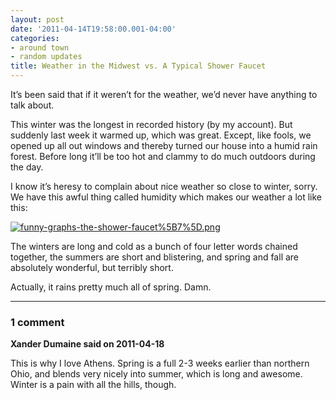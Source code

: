 ```yaml
---
layout: post
date: '2011-04-14T19:58:00.001-04:00'
categories:
- around town
- random updates
title: Weather in the Midwest vs. A Typical Shower Faucet
---
```



It’s been said that if it weren’t for the weather, we’d never have anything to talk about.

This winter was the longest in recorded history (by my account). But suddenly last week it warmed up, which was great. Except, like fools, we opened up all out windows and thereby turned our house into a humid rain forest. Before long it’ll be too hot and clammy to do much outdoors during the day. 

I know it’s heresy to complain about nice weather so close to winter, sorry. We have this awful thing called humidity which makes our weather a lot like this:

[![funny-graphs-the-shower-faucet%5B7%5D.png](/assets/2011/funny-graphs-the-shower-faucet%5B7%5D.png)](http://graphjam.memebase.com/2011/02/22/funny-graphs-lukewarm-i-am-your-water/)

The winters are long and cold as a bunch of four letter words chained together, the summers are short and blistering, and spring and fall are absolutely wonderful, but terribly short. 

Actually, it rains pretty much all of spring. Damn.

---

### 1 comment

**Xander Dumaine said on 2011-04-18**

This is why I love Athens. Spring is a full 2-3 weeks earlier than northern Ohio, and blends very nicely into summer, which is long and awesome. Winter is a pain with all the hills, though.

